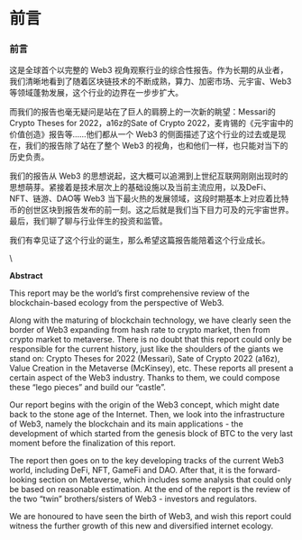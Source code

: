 # 前言

### 前言

这是全球首个以完整的 Web3 视角观察行业的综合性报告。作为长期的从业者，我们清晰地看到了随着区块链技术的不断成熟，算力、加密市场、元宇宙、Web3 等领域蓬勃发展，这个行业的边界在一步步扩大。

而我们的报告也毫无疑问是站在了巨人的肩膀上的一次新的眺望：Messari的Crypto Theses for 2022，a16z的Sate of Crypto 2022，麦肯锡的《元宇宙中的价值创造》报告等……他们都从一个 Web3 的侧面描述了这个行业的过去或是现在，我们的报告除了站在了整个 Web3 的视角，也和他们一样，也只能对当下的历史负责。

我们的报告从 Web3 的思想说起，这大概可以追溯到上世纪互联网刚刚出现时的思想萌芽。紧接着是技术层次上的基础设施以及当前主流应用，以及DeFi、NFT、链游、DAO等 Web3 当下最火热的发展领域，这段时期基本上对应着比特币的创世区块到报告发布的前一刻。这之后就是我们当下目力可及的元宇宙世界。最后，我们聊了聊与行业伴生的投资和监管。

我们有幸见证了这个行业的诞生，那么希望这篇报告能陪着这个行业成长。

\


&#x20;

**Abstract**

This report may be the world’s first comprehensive review of the blockchain-based ecology from the perspective of Web3.

Along with the maturing of blockchain technology, we have clearly seen the border of Web3 expanding from hash rate to crypto market, then from crypto market to metaverse. There is no doubt that this report could only be responsible for the current history, just like the shoulders of the giants we stand on: Crypto Theses for 2022 (Messari), Sate of Crypto 2022 (a16z), Value Creation in the Metaverse (McKinsey), etc. These reports all present a certain aspect of the Web3 industry. Thanks to them, we could compose these “lego pieces” and build our “castle”.

Our report begins with the origin of the Web3 concept, which might date back to the stone age of the Internet. Then, we look into the infrastructure of Web3, namely the blockchain and its main applications - the development of which started from the genesis block of BTC to the very last moment before the finalization of this report.

The report then goes on to the key developing tracks of the current Web3 world, including DeFi, NFT, GameFi and DAO. After that, it is the forward-looking section on Metaverse, which includes some analysis that could only be based on reasonable estimation. At the end of the report is the review of the two “twin” brothers/sisters of Web3 - investors and regulators.

We are honoured to have seen the birth of Web3, and wish this report could witness the further growth of this new and diversified internet ecology.
